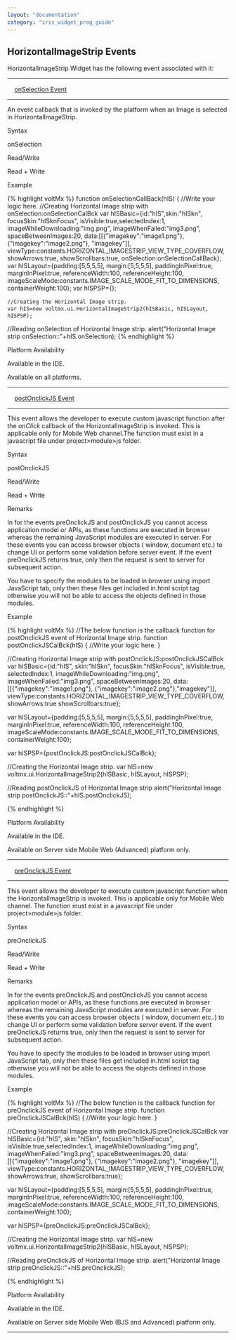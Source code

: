 ```yaml
---
layout: "documentation"
category: "iris_widget_prog_guide"
---
```

                              

HorizontalImageStrip Events
---------------------------

HorizontalImageStrip Widget has the following event associated with it:

* * *

[![Closed](../Skins/Default/Stylesheets/Images/transparent.gif)](javascript:void(0);)[onSelection Event](javascript:void(0);)

* * *

An event callback that is invoked by the platform when an Image is selected in HorizontalImageStrip.

Syntax

onSelection

Read/Write

Read + Write

Example

{% highlight voltMx %}
function onSelectionCallBack(hIS)
{
	//Write your logic here.
	//Creating Horizontal Image strip with onSelection:onSelectionCalBck
	var hISBasic={id:"hIS",skin:"hISkn", 
		focusSkin:"hISknFocus", 
		isVisible:true,selectedIndex:1, 
		imageWhileDownloading:"img.png",
		imageWhenFailed:"img3.png", 
		spaceBetweenImages:20, 
		data:[[{"imagekey":"image1.png"},{"imagekey":"image2.png"}, "imagekey"]], 
		viewType:constants.HORIZONTAL_IMAGESTRIP_VIEW_TYPE_COVERFLOW, 
		showArrows:true, 
		showScrollbars:true, 
		onSelection:onSelectionCallBack};
	var hISLayout={padding:[5,5,5,5],
		margin:[5,5,5,5], 
		paddingInPixel:true, 
		marginInPixel:true, 
		referenceWidth:100, 
		referenceHeight:100, 
		imageScaleMode:constants.IMAGE_SCALE_MODE_FIT_TO_DIMENSIONS, 
		containerWeight:100};
	var hISPSP={};
					
	//Creating the Horizontal Image strip.
	var hIS=new voltmx.ui.HorizontalImageStrip2(hISBasic, hISLayout, hISPSP);

//Reading onSelection of Horizontal Image strip.
alert("Horizontal Image strip onSelection::"+hIS.onSelection);
{% endhighlight %}

Platform Availability

Available in the IDE.

Available on all platforms.

* * *

[![Closed](../Skins/Default/Stylesheets/Images/transparent.gif)](javascript:void(0);)[postOnclickJS Event](javascript:void(0);)

* * *

This event allows the developer to execute custom javascript function after the _onClick_ callback of the HorizontalImageStrip is invoked. This is applicable only for Mobile Web channel.The function must exist in a javascript file under project>module>js folder.

Syntax

postOnclickJS

Read/Write

Read + Write

Remarks

In for the events preOnclickJS and postOnclickJS you cannot access application model or APIs, as these functions are executed in browser whereas the remaining JavaScript modules are executed in server. For these events you can access browser objects ( window, document etc.) to change UI or perform some validation before server event. If the event preOnclickJS returns true, only then the request is sent to server for subsequent action.  
  
You have to specify the modules to be loaded in browser using import JavaScript tab, only then these files get included in.html script tag otherwise you will not be able to access the objects defined in those modules.

Example

{% highlight voltMx %}
//The below function is the callback function for postOnclickJS event of Horizontal Image strip.
function postOnclickJSCalBck(hIS)
{
	 //Write your logic here.
}
					
//Creating Horizontal Image strip with postOnclickJS:postOnclickJSCalBck
var hISBasic={id:"hIS", 
	skin:"hISkn", 
	focusSkin:"hISknFocus", 
	isVisible:true, 
	selectedIndex:1,
	imageWhileDownloading:"img.png", 
	imageWhenFailed:"img3.png", 
	spaceBetweenImages:20, 
	data:[[{"imagekey":"image1.png"}, {"imagekey":"image2.png"},"imagekey"]], 
	viewType:constants.HORIZONTAL_IMAGESTRIP_VIEW_TYPE_COVERFLOW, 
	showArrows:true
	showScrollbars:true};

var hISLayout={padding:[5,5,5,5], 
	margin:[5,5,5,5], 
	paddingInPixel:true, 
	marginInPixel:true, 
	referenceWidth:100,
	referenceHeight:100,
	imageScaleMode:constants.IMAGE_SCALE_MODE_FIT_TO_DIMENSIONS,
	containerWeight:100};
					
var hISPSP={postOnclickJS:postOnclickJSCalBck};

//Creating the Horizontal Image strip.
var hIS=new voltmx.ui.HorizontalImageStrip2(hISBasic, hISLayout, hISPSP);

//Reading postOnclickJS of Horizontal Image strip
alert("Horizontal Image strip postOnclickJS::"+hIS.postOnclickJS);

{% endhighlight %}

Platform Availability

Available in the IDE.

Available on Server side Mobile Web (Advanced) platform only.

* * *

[![Closed](../Skins/Default/Stylesheets/Images/transparent.gif)](javascript:void(0);)[preOnclickJS Event](javascript:void(0);)

* * *

This event allows the developer to execute custom javascript function when the HorizontalImageStrip is invoked. This is applicable only for Mobile Web channel. The function must exist in a javascript file under project>module>js folder.

Syntax

preOnclickJS

Read/Write

Read + Write

Remarks

In for the events preOnclickJS and postOnclickJS you cannot access application model or APIs, as these functions are executed in browser whereas the remaining JavaScript modules are executed in server. For these events you can access browser objects ( window, document etc..) to change UI or perform some validation before server event. If the event preOnclickJS returns true, only then the request is sent to server for subsequent action.  
  
You have to specify the modules to be loaded in browser using import JavaScript tab, only then these files get included in.html script tag otherwise you will not be able to access the objects defined in those modules.

Example

{% highlight voltMx %}
//The below function is the callback function for preOnclickJS event of Horizontal Image strip.
function preOnclickJSCalBck(hIS)
{
	 //Write your logic here.
}

//Creating Horizontal Image strip with preOnclickJS:preOnclickJSCalBck
var hISBasic={id:"hIS", 
	skin:"hISkn", 
	focusSkin:"hISknFocus", 
	isVisible:true,selectedIndex:1, 
	imageWhileDownloading:"img.png", 
	imageWhenFailed:"img3.png", 
	spaceBetweenImages:20, 
	data:[[{"imagekey":"image1.png"}, {"imagekey":"image2.png"}, "imagekey"]], 
	viewType:constants.HORIZONTAL_IMAGESTRIP_VIEW_TYPE_COVERFLOW, 
	showArrows:true, 
	showScrollbars:true};
					
var hISLayout={padding:[5,5,5,5], 
	margin:[5,5,5,5], 
	paddingInPixel:true, 
	marginInPixel:true, 
	referenceWidth:100, 
	referenceHeight:100, 
	imageScaleMode:constants.IMAGE_SCALE_MODE_FIT_TO_DIMENSIONS,
	containerWeight:100};
					
var hISPSP={preOnclickJS:preOnclickJSCalBck};
					
//Creating the Horizontal Image strip.
var hIS=new voltmx.ui.HorizontalImageStrip2(hISBasic, hISLayout, hISPSP);

//Reading preOnclickJS of Horizontal Image strip.
alert("Horizontal Image strip preOnclickJS::"+hIS.preOnclickJS);

{% endhighlight %}

Platform Availability

Available in the IDE.

Available on Server side Mobile Web (BJS and Advanced) platform only.

* * *

